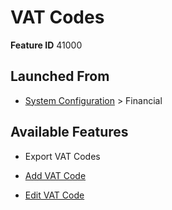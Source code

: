 # VAT Codes

**Feature ID** 41000

## Launched From

- [System Configuration](System%20Configuration.md) > Financial

## Available Features

- Export VAT Codes

- [Add VAT Code](Add%20VAT%20Code.md)

- [Edit VAT Code](Edit%20VAT%20Code.md)



































































